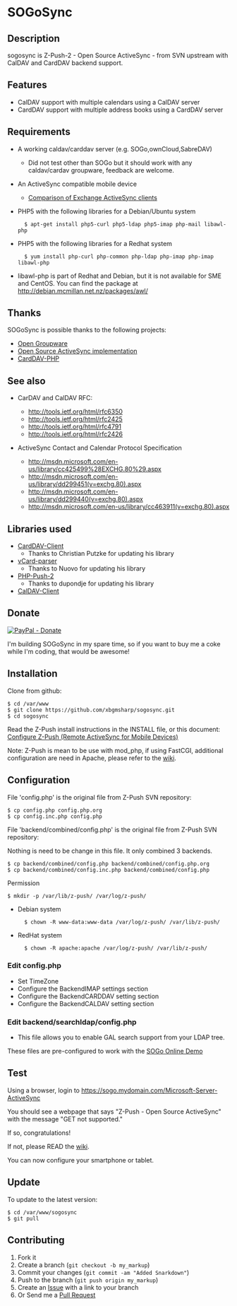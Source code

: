 SOGoSync
========

Description
-----------

sogosync is Z-Push-2 - Open Source ActiveSync - from SVN upstream with CalDAV and CardDAV backend support.

Features
--------

* CalDAV support with multiple calendars using a CalDAV server
* CardDAV support with multiple address books using a CardDAV server


Requirements
-----------
* A working caldav/carddav server (e.g. SOGo,ownCloud,SabreDAV)
  * Did not test other than SOGo but it should work with any caldav/cardav groupware, feedback are welcome.
* An ActiveSync compatible mobile device
	* [Comparison of Exchange ActiveSync clients](http://en.wikipedia.org/wiki/Comparison_of_Exchange_ActiveSync_clients)
* PHP5 with the following libraries for a Debian/Ubuntu system

        $ apt-get install php5-curl php5-ldap php5-imap php-mail libawl-php


* PHP5 with the following libraries for a Redhat system

        $ yum install php-curl php-common php-ldap php-imap php-imap libawl-php


* libawl-php is part of Redhat and Debian, but it is not available for SME and CentOS. You can find the package at http://debian.mcmillan.net.nz/packages/awl/

Thanks
------

SOGoSync is possible thanks to the following projects:

* [Open Groupware](http://www.sogo.nu/)
* [Open Source ActiveSync implementation](http://z-push.sourceforge.net/soswp)
* [CardDAV-PHP](https://github.com/graviox/CardDAV-PHP)


See also
-------

* CarDAV and CalDAV RFC:
  * http://tools.ietf.org/html/rfc6350
  * http://tools.ietf.org/html/rfc2425
  * http://tools.ietf.org/html/rfc4791
  * http://tools.ietf.org/html/rfc2426

* ActiveSync Contact and Calendar Protocol Specification
  * http://msdn.microsoft.com/en-us/library/cc425499%28EXCHG.80%29.aspx
  * http://msdn.microsoft.com/en-us/library/dd299451(v=exchg.80).aspx
  * http://msdn.microsoft.com/en-us/library/dd299440(v=exchg.80).aspx
  * http://msdn.microsoft.com/en-us/library/cc463911(v=exchg.80).aspx

Libraries used
------------

* [CardDAV-Client](https://github.com/graviox/CardDAV-PHP/)
	* Thanks to Christian Putzke for updating his library
* [vCard-parser](https://github.com/nuovo/vCard-parser/)
	* Thanks to Nuovo for updating his library
* [PHP-Push-2](https://github.com/dupondje/PHP-Push-2)
	* Thanks to dupondje for updating his library
* [CalDAV-Client](http://wiki.davical.org/w/Developer_Setup)

Donate
------------

[![PayPal - Donate](https://www.paypal.com/en_US/i/btn/btn_donate_LG.gif)](https://www.paypal.com/cgi-bin/webscr?cmd=_s-xclick&hosted_button_id=TMZ6YBPDLAN84&lc=US&item_name=A%20more%20awesome%20SOGoSync&currency_code=EUR&bn=PP%2dDonationsBF%3abtn_donate_LG%2egif%3aNonHosted)

I'm building SOGoSync in my spare time, so if you want to buy me a coke while I'm coding, that would be awesome!


Installation
------------

Clone from github:

    $ cd /var/www
    $ git clone https://github.com/xbgmsharp/sogosync.git
    $ cd sogosync


Read the Z-Push install instructions in the INSTALL file, or this document: [Configure Z-Push (Remote ActiveSync for Mobile Devices)](http://doc.zarafa.com/7.0/Administrator_Manual/en-US/html/_zpush.html)

Note: Z-Push is mean to be use with mod_php, if using FastCGI, additional configuration are need in Apache, please refer to the [wiki](https://github.com/xbgmsharp/sogosync/wiki).


Configuration
-------------
File 'config.php' is the original file from Z-Push SVN repository:

    $ cp config.php config.php.org
    $ cp config.inc.php config.php

File 'backend/combined/config.php' is the original file from Z-Push SVN repository:

Nothing is need to be change in this file. It only combined 3 backends.

    $ cp backend/combined/config.php backend/combined/config.php.org
    $ cp backend/combined/config.inc.php backend/combined/config.php

Permission

    $ mkdir -p /var/lib/z-push/ /var/log/z-push/

* Debian system

        $ chown -R www-data:www-data /var/log/z-push/ /var/lib/z-push/


* RedHat system

        $ chown -R apache:apache /var/log/z-push/ /var/lib/z-push/


### Edit config.php
 * Set TimeZone
 * Configure the BackendIMAP settings section
 * Configure the BackendCARDDAV setting section
 * Configure the BackendCALDAV setting section

### Edit backend/searchldap/config.php
 * This file allows you to enable GAL search support from your LDAP tree.

These files are pre-configured to work with the [SOGo Online Demo](http://www.sogo.nu/english/tour/online_demo.html)


Test
----
Using a browser, login to https://sogo.mydomain.com/Microsoft-Server-ActiveSync

You should see a webpage that says "Z-Push - Open Source ActiveSync" with the message "GET not supported."

If so, congratulations!

If not, please READ the [wiki](https://github.com/xbgmsharp/sogosync/wiki).

You can now configure your smartphone or tablet.


Update
------
To update to the latest version:

    $ cd /var/www/sogosync
    $ git pull


Contributing
------------

1. Fork it
2. Create a branch (`git checkout -b my_markup`)
3. Commit your changes (`git commit -am "Added Snarkdown"`)
4. Push to the branch (`git push origin my_markup`)
5. Create an [Issue][1] with a link to your branch
6. Or Send me a [Pull Request][2]

[1]: https://github.com/xbgmsharp/sogosync/issues
[2]: https://github.com/xbgmsharp/sogosync/pull/new/master
